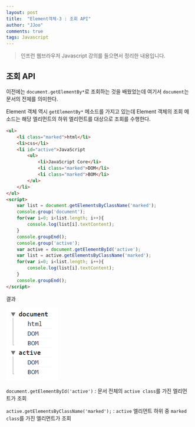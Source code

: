 ```yaml
---
layout: post
title:  "Element객체-3 : 조회 API"
author: "JJoo"
comments: true
tags: Javascript
---
```



> 인프런 웹브라우저 Javascript 강의를 들으면서 정리한 내용입니다. 


## 조회 API

이전에는 ```document.getElementBy*```로 조회하는 것을 배웠었는데 여기서 ```document```는 문서의 전체를 의미한다.

Element 객체 역시 ```getElementBy*``` 메소드를 가지고 있는데 Element 객체의 조회 메소드는 해당 엘리먼트의 하위 엘리먼트를 대상으로 조회를 수행한다. 

```html
<ul>
	<li class="marked">html</li>
	<li>css</li>
	<li id="active">JavaScript
		<ul>
			<li>JavaScript Core</li>
			<li class="marked">DOM</li>
			<li class="marked">BOM</li>
		</ul>
	</li>
</ul>
<script>
	var list = document.getElementsByClassName('marked');
	console.group('document');
	for(var i=0; i<list.length; i++){
		console.log(list[i].textContent);
	}
	console.groupEnd();
	console.group('active');
	var active = document.getElementById('active'); 
	var list = active.getElementsByClassName('marked');
	for(var i=0; i<list.length; i++){
		console.log(list[i].textContent);
	}
	console.groupEnd();
</script>
```

결과 

![조회 API 콘솔 결과](/images/img_Element_getAPI.png)


```document.getElementById('active')``` : 문서 전체의 ```active class```를 가진 엘리먼트가 조회

```active.getElementsByClassName('marked');``` : ```active``` 엘리먼트 하위 중 ```marked class```를 가진 엘리먼트가 조회 

